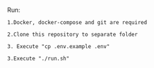 Run:

    1.Docker, docker-compose and git are required

    2.Clone this repository to separate folder

    3. Execute "cp .env.example .env"

    3.Execute "./run.sh"